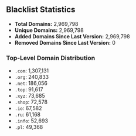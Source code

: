 ## Blacklist Statistics

- **Total Domains:** 2,969,798
- **Unique Domains:** 2,969,798
- **Added Domains Since Last Version:** 2,969,798
- **Removed Domains Since Last Version:** 0

### Top-Level Domain Distribution

-  `.com`: 1,307,131
-  `.org`: 240,833
-  `.net`: 186,056
-  `.top`: 91,617
-  `.xyz`: 73,685
-  `.shop`: 72,578
-  `.io`: 67,582
-  `.ru`: 61,168
-  `.info`: 52,693
-  `.pl`: 49,368
